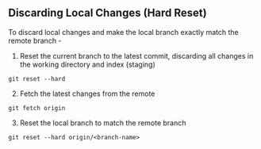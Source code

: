 ## Discarding Local Changes (Hard Reset)

To discard local changes and make the local branch exactly match the remote branch -

1. Reset the current branch to the latest commit,
discarding all changes in the working directory and index (staging)

`git reset --hard`

2. Fetch the latest changes from the remote

`git fetch origin`

3. Reset the local branch to match the remote branch

`git reset --hard origin/<branch-name>`
